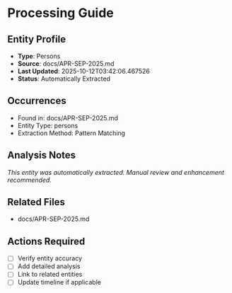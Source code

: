 # Processing Guide

## Entity Profile
- **Type**: Persons
- **Source**: docs/APR-SEP-2025.md
- **Last Updated**: 2025-10-12T03:42:06.467526
- **Status**: Automatically Extracted

## Occurrences
- Found in: docs/APR-SEP-2025.md
- Entity Type: persons
- Extraction Method: Pattern Matching

## Analysis Notes
*This entity was automatically extracted. Manual review and enhancement recommended.*

## Related Files
- docs/APR-SEP-2025.md

## Actions Required
- [ ] Verify entity accuracy
- [ ] Add detailed analysis
- [ ] Link to related entities
- [ ] Update timeline if applicable
